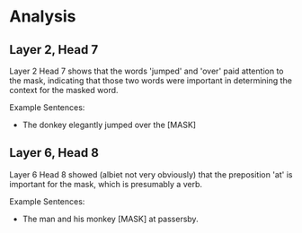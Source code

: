 # Analysis

## Layer 2, Head 7

Layer 2 Head 7 shows that the words 'jumped' and 'over' paid attention to the mask, indicating that those two words were important in determining the context for the masked word.

Example Sentences:
- The donkey elegantly jumped over the [MASK]

## Layer 6, Head 8

Layer 6 Head 8 showed (albiet not very obviously) that the preposition 'at' is important for the mask, which is presumably a verb.

Example Sentences:
- The man and his monkey [MASK] at passersby.
